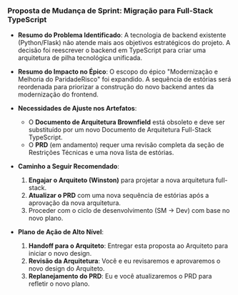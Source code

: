 ### **Proposta de Mudança de Sprint: Migração para Full-Stack TypeScript**

* **Resumo do Problema Identificado**: A tecnologia de backend existente (Python/Flask) não atende mais aos objetivos estratégicos do projeto. A decisão foi reescrever o backend em TypeScript para criar uma arquitetura de pilha tecnológica unificada.

* **Resumo do Impacto no Épico**: O escopo do épico "Modernização e Melhoria do ParidadeRisco" foi expandido. A sequência de estórias será reordenada para priorizar a construção do novo backend antes da modernização do frontend.

* **Necessidades de Ajuste nos Artefatos**:
    * O **Documento de Arquitetura Brownfield** está obsoleto e deve ser substituído por um novo Documento de Arquitetura Full-Stack TypeScript.
    * O **PRD** (em andamento) requer uma revisão completa da seção de Restrições Técnicas e uma nova lista de estórias.

* **Caminho a Seguir Recomendado**:
    1.  **Engajar o Arquiteto (Winston)** para projetar a nova arquitetura full-stack.
    2.  **Atualizar o PRD** com uma nova sequência de estórias após a aprovação da nova arquitetura.
    3.  Proceder com o ciclo de desenvolvimento (SM -> Dev) com base no novo plano.

* **Plano de Ação de Alto Nível**:
    1.  **Handoff para o Arquiteto**: Entregar esta proposta ao Arquiteto para iniciar o novo design.
    2.  **Revisão da Arquitetura**: Você e eu revisaremos e aprovaremos o novo design do Arquiteto.
    3.  **Replanejamento do PRD**: Eu e você atualizaremos o PRD para refletir o novo plano.